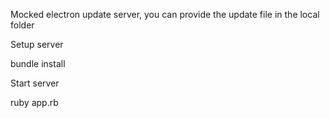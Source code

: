 Mocked electron update server, you can provide the update file in the local folder

Setup server

  bundle install

Start server

  ruby app.rb
